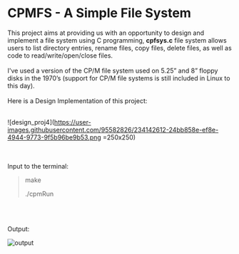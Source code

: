#                                           CPMFS - A Simple File System

This project aims at providing us with an opportunity to design and implement a file system using C programming, <strong>cpfsys.c</strong> file system allows users to list directory entries, rename files, copy files, delete files, as well as code to read/write/open/close files.<br></br> I've used a version of
the CP/M file system used on 5.25” and 8” floppy disks in the 1970’s (support for CP/M
file systems is still included in Linux to this day). 
<br></br>
Here is a Design Implementation of this project:
<br></br>

![design_proj4](https://user-images.githubusercontent.com/95582826/234142612-24bb858e-ef8e-4944-9773-9f5b96be9b53.png =250x250)


<br></br>
Input to the terminal:
  > make
  > 
  > ./cpmRun

<br></br>

Output:

![output](https://user-images.githubusercontent.com/95582826/234142125-52db8a3b-b352-4e0b-b66d-ad763b3a5f43.png)
